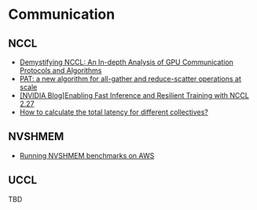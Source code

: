 # Communication

## NCCL
* [Demystifying NCCL: An In-depth Analysis of GPU Communication Protocols and Algorithms](https://arxiv.org/pdf/2507.04786v1)
* [PAT: a new algorithm for all-gather and reduce-scatter operations at scale](https://arxiv.org/pdf/2506.20252)
* [[NVIDIA Blog]Enabling Fast Inference and Resilient Training with NCCL 2.27](https://developer.nvidia.com/blog/enabling-fast-inference-and-resilient-training-with-nccl-2-27/)
* [How to calculate the total latency for different collectives?](https://github.com/NVIDIA/nccl/issues/1049)

## NVSHMEM
* [Running NVSHMEM benchmarks on AWS](https://github.com/aws-samples/awsome-distributed-training/tree/main/micro-benchmarks/nvshmem)

## UCCL
TBD
